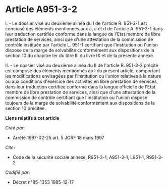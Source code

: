 # Article A951-3-2

I. - Le dossier visé au deuxième alinéa du I de l'article R. 951-3-1 est composé des éléments mentionnés aux a, c et d de
l'article A. 951-3-1 dans leur traduction certifiée conforme dans la langue de l'Etat membre de libre prestation de services,
ainsi que d'une attestation de la commission de contrôle instituée par l'article L. 951-1 certifiant que l'institution ou
l'union dispose de la marge de solvabilité conformément aux dispositions de la section 10 du chapitre Ier du titre III du
livre IX et de la présente annexe.

II. - Le dossier visé au deuxième alinéa du II de l'article R. 951-3-2 précité est composé des éléments mentionnés au I du
présent article, comportant les modifications envisagées par l'institution ou l'union relatives à la nature ou aux conditions
d'exercice des activités en libre prestation de services, dans leur traduction certifiée conforme dans la langue officielle
de l'Etat membre de libre prestation de services, ainsi que d'une attestation de la commission de contrôle certifiant que
l'institution ou l'union dispose toujours de la marge de solvabilité conformément aux dispositions de la section 10 précitée.

**Liens relatifs à cet article**

_Créé par_:

  - Arrêté 1997-02-25 art. 5 JORF 18 mars 1997

_Cite_:

  - Code de la sécurité sociale annexe, R951-3-1, A951-3-1, L951-1, R951-3-2

_Codifié par_:

  - Décret n°85-1353 1985-12-17
